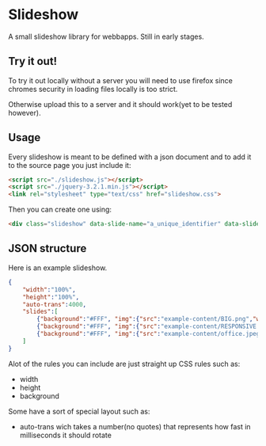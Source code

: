 # Slideshow
A small slideshow library for webbapps.
Still in early stages.

## Try it out!
To try it out locally without a server you will need to use firefox since chromes security in loading files locally is too strict.

Otherwise upload this to a server and it should work(yet to be tested however).

## Usage
Every slideshow is meant to be defined with a json document and to add it to the source page you just include it:
```html
<script src="./slideshow.js"></script>
<script src="./jquery-3.2.1.min.js"></script>
<link rel="stylesheet" type="text/css" href="slideshow.css">
```
Then you can create one using:

```html
<div class="slideshow" data-slide-name="a_unique_identifier" data-slide-src="path/to/json/file"></div>
```


## JSON structure
Here is an example slideshow.
```json
{
    "width":"100%",
    "height":"100%",
    "auto-trans":4000,
    "slides":[
        {"background":"#FFF", "img":{"src":"example-content/BIG.png","width":"100%","height":"100%"}},
        {"background":"#FFF", "img":{"src":"example-content/RESPONSIVE.png","width":"100%","height":"100%"}},
        {"background":"#FFF", "img":{"src":"example-content/office.jpeg","width":"100%","height":"100%"}}
    ]
}
```

Alot of the rules you can include are just straight up CSS rules such as:
 - width
 - height
 - background

Some have a sort of special layout such as:
 - auto-trans wich takes a number(no quotes) that represents how fast in milliseconds it should rotate
